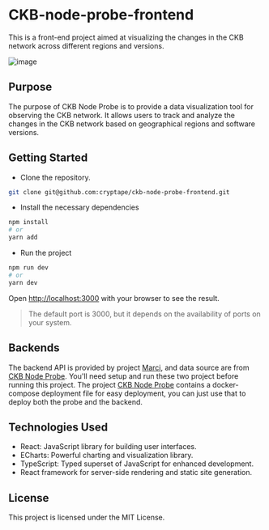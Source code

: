 # CKB-node-probe-frontend

This is a front-end project aimed at visualizing the changes in the CKB network across different regions and versions.

![image](https://github.com/cryptape/ckb-node-probe-frontend/assets/11926244/44efd5fc-b936-4894-a011-ac2909c3b1dd)



## Purpose

The purpose of CKB Node Probe is to provide a data visualization tool for observing the CKB network.  It allows users to track and analyze the changes in the CKB network based on geographical regions and software versions.

## Getting Started

- Clone the repository.
```bash
git clone git@github.com:cryptape/ckb-node-probe-frontend.git
```

- Install the necessary dependencies

```bash
npm install
# or
yarn add
```

- Run the project

```bash
npm run dev
# or
yarn dev
```

Open [http://localhost:3000](http://localhost:3000) with your browser to see the result.
> The default port is 3000, but it depends on the availability of ports on your system.

## Backends

The backend API is provided by project [Marci](https://github.com/cryptape/Marci), and data source are from [CKB Node Probe](https://github.com/cryptape/ckb-node-probe). You'll need setup and run these two project before running this project. The project [CKB Node Probe](https://github.com/cryptape/ckb-node-probe) contains a docker-compose deployment file for easy deployment, you can just use that to deploy both the probe and the backend.

## Technologies Used
- React: JavaScript library for building user interfaces.
- ECharts: Powerful charting and visualization library.
- TypeScript: Typed superset of JavaScript for enhanced development.
- React framework for server-side rendering and static site generation.

## License
This project is licensed under the MIT License.
